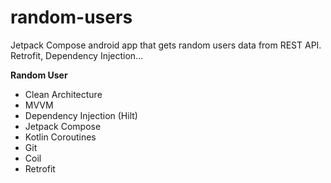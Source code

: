# random-users
Jetpack Compose android app that gets random users data from REST API. Retrofit, Dependency Injection...

**Random User**

- Clean Architecture
- MVVM
- Dependency Injection (Hilt)
- Jetpack Compose
- Kotlin Coroutines
- Git
- Coil
- Retrofit
